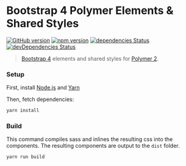 # Bootstrap 4 Polymer Elements & Shared Styles

[![GitHub version](https://badge.fury.io/gh/patkub%2Fbs4-polymer.svg)](https://badge.fury.io/gh/patkub%2Fbs4-polymer)
[![npm version](https://badge.fury.io/js/bs4-polymer.svg)](https://badge.fury.io/js/bs4-polymer)
[![dependencies Status](https://david-dm.org/patkub/bs4-polymer/status.svg)](https://david-dm.org/patkub/bs4-polymer)
[![devDependencies Status](https://david-dm.org/patkub/bs4-polymer/dev-status.svg)](https://david-dm.org/patkub/bs4-polymer?type=dev)

> [Bootstrap 4](http://getbootstrap.com/) elements and shared styles for [Polymer 2](https://www.polymer-project.org/).

### Setup

First, install [Node.js](https://nodejs.org/en/download) and [Yarn](https://yarnpkg.com/lang/en/docs/install)

Then, fetch dependencies:

```sh
yarn install
```

### Build

This command compiles sass and inlines the resulting css into the components.
The resulting components are output to the `dist` folder.

```sh
yarn run build
```
